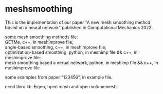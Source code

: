 # meshsmoothing

This is the implementation of our paper "A new mesh smoothing method based on a neural network" published in Computational Mechanics 2022.

some mesh smoothing methods file:  
GETMe, c++, in meshimprove file;  
angle-based smoothing, c++, in meshimprove file;  
optimization-based smoothing, python, in meshimp file && c++, in meshimprove file;  
mesh smoothing based a nerual network, python, in meshimp file && c++, in meshimprove file.  
 
some examples from paper "123456", in example file.  
  
need third lib: Eigen, open mesh and open volumemesh.  
